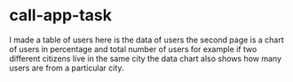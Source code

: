 # call-app-task

I made a table of users here is the data of users the second page is a chart of users in percentage
and total number of users for example if two different citizens live in the same city the data chart also 
shows how many users are from a particular city.
